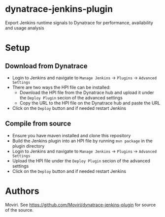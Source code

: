 # dynatrace-jenkins-plugin
Export Jenkins runtime signals to Dynatrace for performance, availability and usage analysis

# Setup
## Download from Dynatrace
- Login to Jenkins and navigate to `Manage Jenkins` -> `Plugins` -> `Advanced Settings`
- There are two ways the HPI file can be installed:
  - Download the HPI file from the Dynatrace hub and upload it under the `Deploy Plugin` secion of the advanced settings
  - Copy the URL to the HPI file on the Dynatrace hub and paste the URL 
- Click on the `Deploy` button and if needed restart Jenkins
## Compile from source
- Ensure you have maven installed and clone this repository
- Build the Jenkins plugin into an HPI file by running `mvn package` in the plugin directory
- Login to Jenkins and navigate to `Manage Jenkins` -> `Plugins` -> `Advanced Settings`
- Upload the HPI file under the `Deploy Plugin` secion of the advanced settings
- Click on the `Deploy` button and if needed restart Jenkins

# Authors
Moviri. See https://github.com/Moviri/dynatrace-jenkins-plugin for source of the source.

